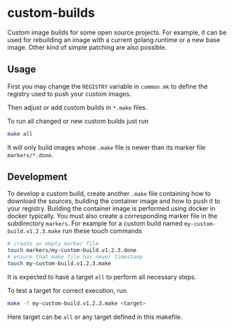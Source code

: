 # custom-builds

Custom image builds for some open source projects.
For example, it can be used for rebuilding an image with a current golang runtime or a new base image.
Other kind of simple patching are also possible.

## Usage

First you may change the `REGISTRY` variable in `common.mk` to define the registry used to push your custom images.

Then adjust or add custom builds in `*.make` files.

To run all changed or new custom builds just run

```bash
make all
```

It will only build images whose `.make` file is newer than its marker file `markers/*.done`.

## Development

To develop a custom build, create another `.make` file containing how to download the sources, building the container image
and how to push it to your registry.
Building the container image is performed using docker in docker typically.
You must also create a corresponding marker file in the subdirectory `markers`.
For example for a custom build named `my-custom-build.v1.2.3.make` run these touch commands

```bash
# create an empty marker file
touch markers/my-custom-build.v1.2.3.done
# ensure that make file has newer timestamp
touch my-custom-build.v1.2.3.make
```

It is expected to have a target `all` to perform all necessary steps.

To test a target for correct execution, run

```bash
make -f my-custom-build.v1.2.3.make <target>
```

Here target can be `all` or any target defined in this makefile.
